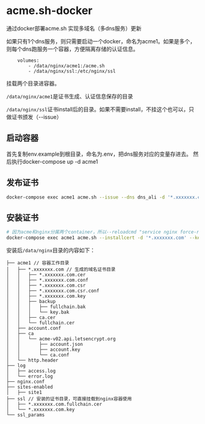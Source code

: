 # acme.sh-docker
通过docker部署acme.sh 实现多域名（多dns服务）更新

如果只有1个dns服务，则只需要启动一个docker，命名为acme1。如果是多个，则每个dns跑服务一个容器，方便隔离存储的认证信息。

```
    volumes:
        - /data/nginx/acme1:/acme.sh
        - /data/nginx/ssl:/etc/nginx/ssl
```
挂载两个目录进容器。

`/data/nginx/acme1`是证书生成、认证信息保存的目录

`/data/nginx/ssl`证书install后的目录。如果不需要install，不挂这个也可以，只做证书颁发（--issue）

## 启动容器
首先复制env.example到根目录，命名为.env，把dns服务对应的变量存进去。
然后执行docker-compose up -d acme1

## 发布证书

```bash
docker-compose exec acme1 acme.sh --issue --dns dns_ali -d '*.xxxxxxx.com' --standalone
```

## 安装证书

```bash
# 因为acme和nginx分属两个container，所以--reloadcmd "service nginx force-reload"是无效的
docker-compose exec acme1 acme.sh --installcert -d '*.xxxxxxx.com' --key-file /etc/nginx/ssl/*.xxxxxxx.com.key  --fullchain-file /etc/nginx/ssl/*.xxxxxxx.com.fullchain.cer  --reloadcmd "echo success"
```

安装后`/data/nginx`目录的内容如下：

```
├── acme1 // 容器工作目录
│   ├── *.xxxxxxx.com // 生成的域名证书目录
│   │   ├── *.xxxxxxx.com.cer
│   │   ├── *.xxxxxxx.com.conf
│   │   ├── *.xxxxxxx.com.csr
│   │   ├── *.xxxxxxx.com.csr.conf
│   │   ├── *.xxxxxxx.com.key
│   │   ├── backup
│   │   │   ├── fullchain.bak
│   │   │   └── key.bak
│   │   ├── ca.cer
│   │   └── fullchain.cer
│   ├── account.conf
│   ├── ca
│   │   └── acme-v02.api.letsencrypt.org
│   │       ├── account.json
│   │       ├── account.key
│   │       └── ca.conf
│   └── http.header
├── log
│   ├── access.log
│   └── error.log
├── nginx.conf
├── sites-enabled
│   ├── site1
├── ssl // 安装的证书目录，可直接挂载到nginx容器使用
│   ├── *.xxxxxxx.com.fullchain.cer
│   └── *.xxxxxxx.com.key
└── ssl_params
```
